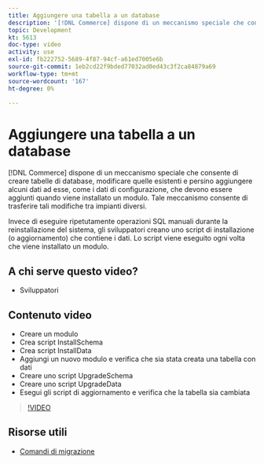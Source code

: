 ```yaml
---
title: Aggiungere una tabella a un database
description: '[!DNL Commerce] dispone di un meccanismo speciale che consente di creare tabelle di database, modificare quelle esistenti e persino aggiungere alcuni dati.'
topic: Development
kt: 5613
doc-type: video
activity: use
exl-id: fb222752-5689-4f87-94cf-a61ed7005e6b
source-git-commit: 1eb2cd22f9bded77032ad0ed43c3f2ca84879a69
workflow-type: tm+mt
source-wordcount: '167'
ht-degree: 0%

---
```


# Aggiungere una tabella a un database

[!DNL Commerce] dispone di un meccanismo speciale che consente di creare tabelle di database, modificare quelle esistenti e persino aggiungere alcuni dati ad esse, come i dati di configurazione, che devono essere aggiunti quando viene installato un modulo. Tale meccanismo consente di trasferire tali modifiche tra impianti diversi.

Invece di eseguire ripetutamente operazioni SQL manuali durante la reinstallazione del sistema, gli sviluppatori creano uno script di installazione (o aggiornamento) che contiene i dati. Lo script viene eseguito ogni volta che viene installato un modulo.

## A chi serve questo video?

- Sviluppatori

## Contenuto video

- Creare un modulo
- Crea script InstallSchema
- Crea script InstallData
- Aggiungi un nuovo modulo e verifica che sia stata creata una tabella con dati
- Creare uno script UpgradeSchema
- Creare uno script UpgradeData
- Esegui gli script di aggiornamento e verifica che la tabella sia cambiata

>[!VIDEO](https://video.tv.adobe.com/v/35791?quality=12&learn=on)

## Risorse utili

- [Comandi di migrazione](https://devdocs.magento.com/guides/v2.4/extension-dev-guide/declarative-schema/migration-commands.html)
